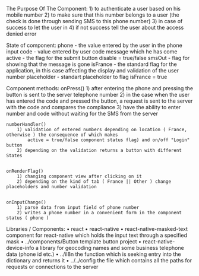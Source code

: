 The Purpose Of The Component:
    1) to authenticate a user based on his mobile number
    2) to make sure that this number belongs to a user (the check is done through sending SMS to this phone number)
    3) in case of success to let the user in
    4) if not success tell the user about the access denied error


State of component:
    phone - the value entered by the user in the phone input
    code  - value entered by user code message which he has come
    active - the flag for the submit button disable = true/false
    smsOut - flag for showing that the message is gone
    isFrance - the standard flag for the application, in this case affecting the display and validation of the user number
    placeholder - standart placeholder to flag isFrance = true

Component methods:
    onPress()
        1) after entering the phone and pressing the button is sent to the server telephone number
        2) in the case when the user has entered the code and pressed the button, a request is sent to the server with the code and compares the compliance
        3) have the ability to enter number and code without waiting for the SMS from the server


    numberHandler()
        1) validation of entered numbers depending on location ( France, otherwise ) the consequence of which makes
            active = true/false component status flag) and on/off "Login" button 
        2) depending on the validation returns a button with different States


    onRenderFlag()
        1) changing component view after clicking on it
        2) depending on the kind of tab ( France || Other ) change placeholders and number validation


    onInputChange()
        1) parse data from input field of phone number
        2) writes a phone number in a convenient form in the component status ( phone )


Libraries / Components:
        • react
        • react-native
        • react-native-masked-text
            component for react-native which holds the input text through a specified mask
        • ../components/Button
            template button project
        • react-native-device-info
            a library for geocoding names and some business telephone data (phone id etc.)
        • ../il8n
            the function which is seeking entry into the dictionary and returns it
        • ../../config
            the file which contains all the paths for requests or connections to the server

